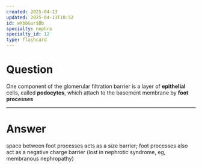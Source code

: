 ```yaml
---
created: 2025-04-13
updated: 2025-04-13T10:52
id: wXbb&ur$Bb
specialty: nephro
specialty_id: 12
type: flashcard
---
```


# Question
One component of the glomerular filtration barrier is a layer of **epithelial** cells, called **podocytes**, which attach to the basement membrane by **foot processes**

---

# Answer
space between foot processes acts as a size barrier; foot processes also act as a negative charge barrier (lost in nephrotic syndrome, eg, membranous nephropathy)